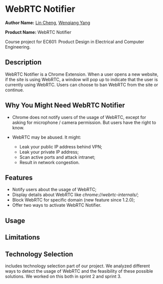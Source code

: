 # WebRTC Notifier

**Author Name:** [Lin Cheng](https://github.com/chengl11), [Wenqiang Yang](https://github.com/wq-yang)

**Product Name:** WebRTC Notifier

Course project for EC601: Product Design in Electrical and Computer Engineering.

## Description

WebRTC Notifier is a Chrome Extension. When a user opens a new website, if the site is using WebRTC, a window will pop up to indicate that the user is currently using WebRTC. Users can choose to ban WebRTC from the site or continue.

## Why You Might Need WebRTC Notifier

- Chrome does not notify users of the usage of WebRTC, except for asking for microphone / camera permission. But users have the right to know.

- WebRTC may be abused. It might:
  - Leak your public IP address behind VPN;
  - Leak your private IP address;
  - Scan active ports and attack intranet;
  - Result in network congestion.

## Features

- Notify users about the usage of WebRTC;
- Display details about WebRTC like *chrome://webrtc-internals/*;
- Block WebRTC for specific domain (new feature since 1.2.0);
- Offer two ways to activate WebRTC Notifier.

## Usage



## Limitations





## Technology Selection

includes technology selection part of our project. We analyzed different ways to detect the usage of WebRTC and the feasibility of these possible solutions. We worked on this both in sprint 2 and sprint 3.



